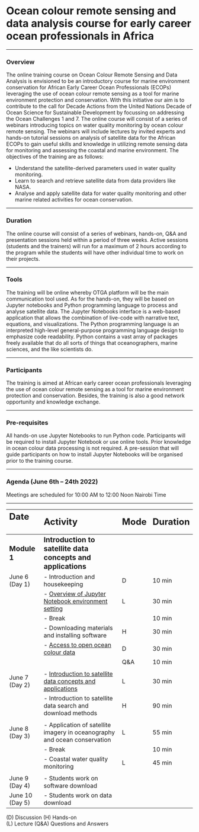 # Ocean colour remote sensing and data analysis course for early career ocean professionals in Africa

*** 

### Overview

The online training course on Ocean Colour Remote Sensing and Data Analysis is envisioned to be an introductory course
for marine environment conservation for African Early Career Ocean Professionals (ECOPs) leveraging the use of ocean
colour remote sensing as a tool for marine environment protection and conservation. With this initiative our aim is to
contribute to the call for Decade Actions from the United Nations Decade of Ocean Science for Sustainable Development by
focussing on addressing the Ocean Challenges 1 and 7. The online course will consist of a series of webinars introducing
topics on water quality monitoring by ocean colour remote sensing. The webinars will include lectures by invited experts
and hands-on tutorial sessions on analysis of satellite data for the African ECOPs to gain useful skills and knowledge
in utilizing remote sensing data for monitoring and assessing the coastal and marine environment. The objectives of the
training are as follows:

- Understand the satellite-derived parameters used in water quality monitoring.
- Learn to search and retrieve satellite data from data providers like NASA.
- Analyse and apply satellite data for water quality monitoring and other marine related activities for ocean
  conservation.

---

### Duration

The online course will consist of a series of webinars, hands-on, Q&A and presentation sessions held within a period of
three weeks. Active sessions (students and the trainers) will run for a maximum of 2 hours according to the program
while the students will have other individual time to work on their projects.

---

### Tools

The training will be online whereby OTGA platform will be the main communication tool used. As for the hands-on, they
will be based on Jupyter notebooks and Python programming language to process and analyse satellite data. The Jupyter
Notebooks interface is a web-based application that allows the combination of live-code with narrative text, equations,
and visualizations. The Python programming language is an interpreted high-level general-purpose programming language
design to emphasize code readability. Python contains a vast array of packages freely available that do all sorts of
things that oceanographers, marine sciences, and the like scientists do.

--- 

### Participants

The training is aimed at African early career ocean professionals leveraging the use of ocean colour remote sensing as a
tool for marine environment protection and conservation. Besides, the training is also a good network opportunity and
knowledge exchange.

---

### Pre-requisites

All hands-on use Jupyter Notebooks to run Python code. Participants will be required to install Jupyter Notebook or use
online tools. Prior knowledge in ocean colour data processing is not required. A pre-session that will guide
participants on how to install Jupyter Notebooks will be organised prior to the training course.

---

### Agenda (June 6th – 24th 2022)
Meetings are scheduled for 10:00 AM to 12:00 Noon Nairobi Time

---

| <span style="font-weight:bold; font-size: 1.5em">Date &emsp;&emsp;</span> | <span style="font-weight:bold; font-size: 1.5em">Activity</span>                                                                                                                                             | <span style="font-weight:bold; font-size: 1.5em">Mode</span> | <span style="font-weight:bold; font-size: 1.5em">Duration</span> |
|:--------------------------------------------------------------------------|:-------------------------------------------------------------------------------------------------------------------------------------------------------------------------------------------------------------|:-------------------------------------------------------------|:-----------------------------------------------------------------|
| <span style="font-weight:bold; font-size: 1.2em">Module 1</span>          | <span style="font-weight:bold; font-size: 1.2em">Introduction to satellite data concepts and applications </span>                                                                                            |                                                              |                                                                  |
| June 6<br />(Day 1)                                                       | - Introduction and housekeeping                                                                                                                                                                              | D                                                            | 10 min                                                           |
|                                                                           | - [Overview of Jupyter Notebook environment setting](https://classroom.oceanteacher.org/pluginfile.php/56808/mod_book/chapter/3276/1.1Overview_of_Jupyter_notebook_environment_setting.pdf)                  | L                                                            | 30 min                                                           |
|                                                                           | - Break                                                                                                                                                                                                      |                                                              | 10 min                                                           |
|                                                                           | - Downloading materials and installing software                                                                                                                                                              | H                                                            | 30 min                                                           |
|                                                                           | - [Access to open ocean colour data](https://classroom.oceanteacher.org/pluginfile.php/56808/mod_book/chapter/3276/1.2Access_to_open_ocean_colour.pptx?time=1654215168762)                                   | D                                                            | 30 min                                                           |
|                                                                           |                                                                                                                                                                                                              | Q&A                                                          | 10 min                                                           |
|                                                                           |                                                                                                                                                                                                              |                                                              |                                                                  |
| June 7<br />(Day 2)                                                       | - [Introduction to satellite data concepts and applications](https://classroom.oceanteacher.org/pluginfile.php/56808/mod_book/chapter/3276/2.1Introduction_to_satellite_data_concepts_and_applications.pptx) | L                                                            | 30 min                                                           |
|                                                                           | - Introduction to satellite data search and download methods                                                                                                                                                 | H                                                            | 90 min                                                           |
|                                                                           |                                                                                                                                                                                                              |                                                              |                                                                  |
| June 8<br />(Day 3)                                                       | - Application of satellite imagery in oceanography and ocean conservation                                                                                                                                    | L                                                            | 55 min                                                           |
|                                                                           | - Break                                                                                                                                                                                                      |                                                              | 10 min                                                           |
|                                                                           | - Coastal water quality monitoring                                                                                                                                                                           | L                                                            | 45 min                                                           |
|                                                                           |                                                                                                                                                                                                              |                                                              |                                                                  |
| June 9<br />(Day 4)                                                       | - Students work on software download                                                                                                                                                                         |                                                              |                                                                  |
| June 10<br />(Day 5)                                                      | - Students work on data download                                                                                                                                                                             |                                                              |                                                                  |

(D) Discussion
(H) Hands-on  
(L) Lecture 
(Q&A) Questions and Answers